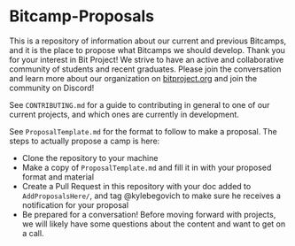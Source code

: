 # Bitcamp-Proposals

This is a repository of information about our current and previous Bitcamps, and it is the place to propose what Bitcamps we should develop. Thank you for your interest in Bit Project! We strive to have an active and collaborative community of students and recent graduates. Please join the conversation and learn more about our organization on [bitproject.org](https://bitproject.org) and join the community on Discord!

See `CONTRIBUTING.md` for a guide to contributing in general to one of our current projects, and which ones are currently in development.

See `ProposalTemplate.md` for the format to follow to make a proposal. The steps to actually propose a camp is here:
* Clone the repository to your machine
* Make a copy of `ProposalTemplate.md` and fill it in with your proposed format and material
* Create a Pull Request in this repository with your doc added to `AddProposalsHere/`, and tag @kylebegovich to make sure he receives a notification for your proposal
* Be prepared for a conversation! Before moving forward with projects, we will likely have some questions about the content and want to get on a call.
